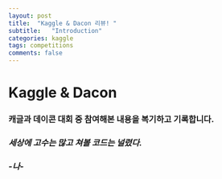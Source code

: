 ```yaml
---
layout: post
title:  "Kaggle & Dacon 리뷰! "
subtitle:   "Introduction"
categories: kaggle
tags: competitions
comments: false
---
```


# Kaggle & Dacon
### 캐글과 데이콘 대회 중 참여해본 내용을 복기하고 기록합니다. 
### *세상에 고수는 많고 쳐볼 코드는 널렸다.* 
### *-나-*

